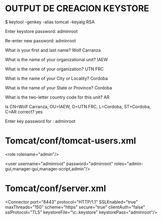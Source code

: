 OUTPUT DE CREACION KEYSTORE
===================================================

$ keytool -genkey -alias tomcat -keyalg RSA

Enter keystore password: adminroot

Re-enter new password: adminroot

What is your first and last name?  Wolf Carranza

What is the name of your organizational unit? IAEW

What is the name of your organization? UTN FRC

What is the name of your City or Locality? Cordoba

What is the name of your State or Province? Cordoba

What is the two-letter country code for this unit? AR

Is CN=Wolf Carranza, OU=IAEW, O=UTN FRC, L=Cordoba, ST=Cordoba, C=AR correct? yes

Enter key password for <tomcat>: adminroot
   

		
Tomcat/conf/tomcat-users.xml		
=========================================================

\<role rolename="admin"/\>

\<user username="adminroot" password="adminroot" roles="admin-gui,manager-gui,manager-script,admin"/\>  


Tomcat/conf/server.xml
=========================================================

\<Connector port="8443" protocol="HTTP/1.1" SSLEnabled="true"
   maxThreads="150" scheme="https" secure="true" clientAuth="false"
   sslProtocol="TLS" keystoreFile="\c:\.keystore" keystorePass="adminroot"/\>

